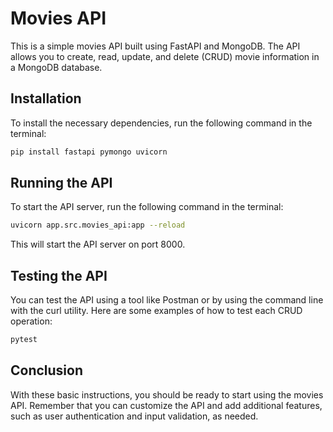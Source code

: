 # Movies API
This is a simple movies API built using FastAPI and MongoDB. The API allows you to create, read, update, and delete (CRUD) movie information in a MongoDB database.

## Installation
To install the necessary dependencies, run the following command in the terminal:

```bash
pip install fastapi pymongo uvicorn
```
## Running the API
To start the API server, run the following command in the terminal:

```bash
uvicorn app.src.movies_api:app --reload
```
This will start the API server on port 8000.

## Testing the API
You can test the API using a tool like Postman or by using the command line with the curl utility. Here are some examples of how to test each CRUD operation:
```bash
pytest
```

## Conclusion
With these basic instructions, you should be ready to start using the movies API. Remember that you can customize the API and add additional features, such as user authentication and input validation, as needed.

